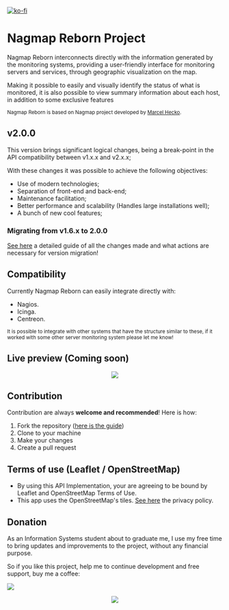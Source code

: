 [![ko-fi](https://www.ko-fi.com/img/githubbutton_sm.svg)](https://ko-fi.com/W7W61SUW3)
# Nagmap Reborn Project
Nagmap Reborn interconnects directly with the information generated by the monitoring systems, providing a user-friendly interface for monitoring servers and services, through geographic visualization on the map.

Making it possible to easily and visually identify the status of what is monitored, it is also possible to view summary information about each host, in addition to some exclusive features

<sub>Nagmap Reborn is based on Nagmap project developed by [Marcel Hecko](https://github.com/hecko).</sub>

## v2.0.0
This version brings significant logical changes, being a break-point in the API compatibility between v1.x.x and v2.x.x;

With these changes it was possible to achieve the following objectives:

* Use of modern technologies;
* Separation of front-end and back-end;
* Maintenance facilitation;
* Better performance and scalability (Handles large installations well);
* A bunch of new cool features;

### Migrating from v1.6.x to 2.0.0
[See here](https://github.com/jocafamaka/nagmapReborn/wiki/Migrating-from-v1.6.x-to-v2.x.x) a detailed guide of all the changes made and what actions are necessary for version migration!

## Compatibility
Currently Nagmap Reborn can easily integrate directly with:

* Nagios.
* Icinga.
* Centreon.

<sub>It is possible to integrate with other systems that have the structure similar to these, if it worked with some other server monitoring system please let me know!</sub>

## Live preview (Coming soon)
<p align="center"> 
  <kbd>
    <img src="https://i.imgur.com/4igZSkB.gif">
  </kbd>
</p>

## Contribution

Contribution are always **welcome and recommended**! Here is how:

1. Fork the repository ([here is the guide](https://help.github.com/articles/fork-a-repo/))
1. Clone to your machine
1. Make your changes
1. Create a pull request

## Terms of use (Leaflet / OpenStreetMap)
* By using this API Implementation, your are agreeing to be bound by Leaflet and OpenStreetMap Terms of Use.
* This app uses the OpenStreetMap's tiles. [See here](https://wiki.osmfoundation.org/wiki/Privacy_Policy) the privacy policy.

## Donation
As an Information Systems student about to graduate me, I use my free time to bring updates and improvements to the project, without any financial purpose.

So if you like this project, help me to continue development and free support, buy me a coffee:

[![](https://www.paypalobjects.com/en_US/i/btn/btn_donateCC_LG.gif)](https://www.paypal.com/cgi-bin/webscr?cmd=_donations&business=G6E995UWUM2J6&item_name=Buy+me+a+coffee&currency_code=BRL&source=url)

<p align="center"> 
    <img src="https://media.giphy.com/media/UqTEN18TcQniWLWQBM/giphy.gif">
</p>
